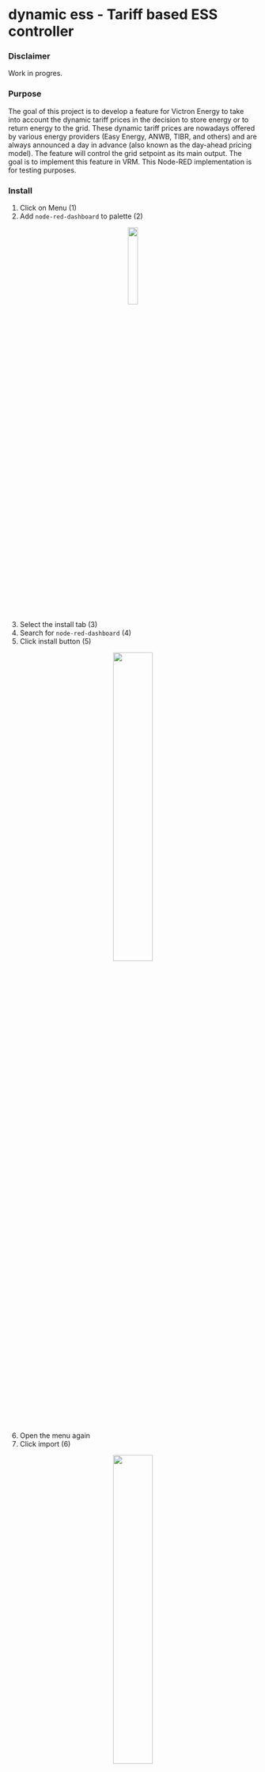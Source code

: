 # dynamic ess - Tariff based ESS controller

### Disclaimer

Work in progres. 

### Purpose

The goal of this project is to develop a feature for Victron Energy to take into account the dynamic tariff prices in the decision to store energy or to return energy to the grid. These dynamic tariff prices are nowadays offered by various energy providers (Easy Energy, ANWB, TIBR, and others) and are always announced a day in advance (also known as the day-ahead pricing model). The feature will control the grid setpoint as its main output. The goal is to implement this feature in VRM. This Node-RED implementation is for testing purposes. 

### Install
1. Click on Menu (1)
2. Add `node-red-dashboard` to palette (2)

<p align="center">
    <img src="https://github.com/tfranssen/dynamic-ess-NodeRED-flow/raw/main/img/install_1.png" height=20%>
</p>

3. Select the install tab (3)
4. Search for `node-red-dashboard` (4)
5. Click install button (5)

<p align="center">
    <img src="https://github.com/tfranssen/dynamic-ess-NodeRED-flow/raw/main/img/install_2.png" width=40% >
</p>

6. Open the menu again
7. Click import (6)

<p align="center">
    <img src="https://github.com/tfranssen/dynamic-ess-NodeRED-flow/raw/main/img/install_3.png" width=40% height=40%>
</p>

8. Paste the JSON file `https://raw.githubusercontent.com/tfranssen/dynamic-ess-NodeRED-flow/main/flow.js` in the textbox (7)
9. Click Import button (8)

<p align="center">
    <img src="https://github.com/tfranssen/dynamic-ess-NodeRED-flow/raw/main/img/install_4.png" width=40% height=40%>
</p>

10. Click the UI:Dynamic ESS flow tab (9)
11. Deploy the flow (10)

<p align="center">
    <img src="https://github.com/tfranssen/dynamic-ess-NodeRED-flow/raw/main/img/install_t.png" width=40% height=40%>
</p>





### Config

1. Enter ENTSO-e key in both ENTSO-e functions
2. Run `first time manually` node

### To do
* Retrieve prices from multiple energy providers:
  * ~~ENTSOE API~~ (done)  
  * ANWB
  * Easy Energy
  * TIBR
* ~~Plot chart~~ (done)
* ~~ADD MQTT functionality through VRM~~ (done)
* Implement multiple charge scenarios 
  * ~~Simple charge when prices are X% lower then average~~ (done)
  * ~~Simple charge when prices are X% lower then average, discharge when prices are X% higher then average~~ (done)
  * Always charge in X lowest tariff hours. (In this cases prices will be sorted in ascending order, first X hours will be used for charging)
  * Above scenarios including PV forecast. SoC will be lower in the morning so there is capacity left for PV charging. 
* Add SoC limits for charge and discharge
* Implement logging
* ~~Implement scheduler~~ (done)
* Implement PV forecast





### Run 

* Click deploy
* Go to `<<your-node-red-ip>>:1883/ui`


### Settings
* `lowChargeLimit` this is the threshold used to start charging. Default = 0.8, charging starts in this case 20% below daily average
* `highThreshold` = Constant to set the high threshold for selling. Default =1.2. Only used in Mode 2


### ENTSO-e API Access
You need an ENTSO-e Restful API key if you want to collect the data from ENTSO-e. To request this API key, register on the Transparency Platform `https://transparency.entsoe.eu/` and send an email to `transparency@entsoe.eu` with `Restful API access` in the subject line. Indicate the email address you entered during registration in the email body.

### Schedule
* Get prices is scheduled every day at 00:00:00.
* The ESS controller is scheduled every 5 minutes. If the charge requirement did change an MQTT message will be published. Otherwise nothing will happen.
